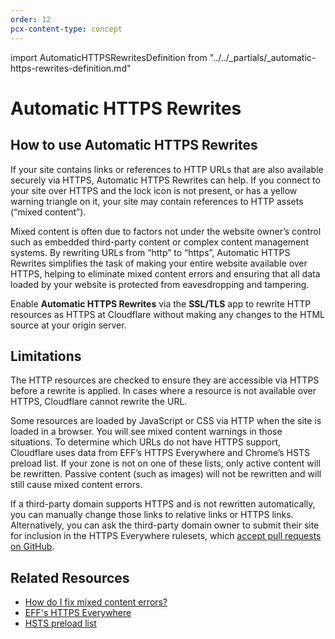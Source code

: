 ```yaml
---
order: 12
pcx-content-type: concept
---
```


import AutomaticHTTPSRewritesDefinition from "../../_partials/_automatic-https-rewrites-definition.md"

# Automatic HTTPS Rewrites

<AutomaticHTTPSRewritesDefinition/>

## How to use Automatic HTTPS Rewrites

If your site contains links or references to HTTP URLs that are also available securely via HTTPS, Automatic HTTPS Rewrites can help. If you connect to your site over HTTPS and the lock icon is not present, or has a yellow warning triangle on it, your site may contain references to HTTP assets (“mixed content”).

Mixed content is often due to factors not under the website owner’s control such as embedded third-party content or complex content management systems. By rewriting URLs from “http” to “https”, Automatic HTTPS Rewrites simplifies the task of making your entire website available over HTTPS, helping to eliminate mixed content errors and ensuring that all data loaded by your website is protected from eavesdropping and tampering.

Enable **Automatic HTTPS Rewrites** via the **SSL/TLS** app to rewrite HTTP resources as HTTPS at Cloudflare without making any changes to the HTML source at your origin server.


## Limitations

The HTTP resources are checked to ensure they are accessible via HTTPS before a rewrite is applied. In cases where a resource is not available over HTTPS, Cloudflare cannot rewrite the URL.

Some resources are loaded by JavaScript or CSS via HTTP when the site is loaded in a browser. You will see mixed content warnings in those situations. To determine which URLs do not have HTTPS support, Cloudflare uses data from EFF’s HTTPS Everywhere and Chrome’s HSTS preload list. If your zone is not on one of these lists, only active content will be rewritten. Passive content (such as images) will not be rewritten and will still cause mixed content errors.

If a third-party domain supports HTTPS and is not rewritten automatically, you can manually change those links to relative links or HTTPS links.  Alternatively, you can ask the third-party domain owner to submit their site for inclusion in the HTTPS Everywhere rulesets, which [accept pull requests on GitHub](https://github.com/EFForg/https-everywhere/).

## Related Resources
* [How do I fix mixed content errors?](https://support.cloudflare.com/hc/en-us/articles/200170476-How-do-I-fix-the-SSL-Mixed-Content-Error-Message-)
* [EFF's HTTPS Everywhere](https://www.eff.org/https-everywhere/faq#how-do-i-add-my-own-site-to-https-everywhere)
* [HSTS preload list](https://hstspreload.org/)